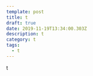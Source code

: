 ```yaml
---
template: post
title: t
draft: true
date: 2019-11-19T13:34:00.303Z
description: t
category: t
tags:
  - t
---
```

t
